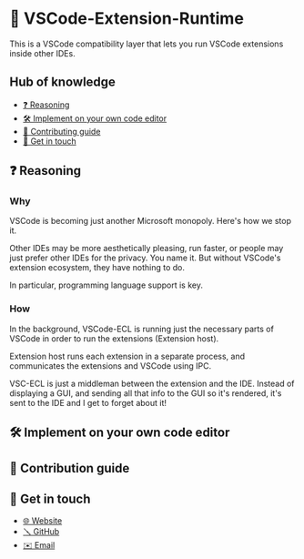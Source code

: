 # 🎃 VSCode-Extension-Runtime

This is a VSCode compatibility layer that lets you run VSCode extensions inside other IDEs.

## Hub of knowledge

- [❓ Reasoning](#❓-reasoning)
- [🛠️ Implement on your own code editor](#🛠️-implement-on-your-own-code-editor)
- [🙌 Contributing guide](#🙌-contribution-guide)
- [📡 Get in touch](#📡-get-in-touch)

## ❓ Reasoning

### Why

VSCode is becoming just another Microsoft monopoly. Here's how we stop it.

Other IDEs may be more aesthetically pleasing, run faster, or people may just prefer other IDEs for the privacy. You name it. But without VSCode's extension ecosystem, they have nothing to do.

In particular, programming language support is key.

### How

In the background, VSCode-ECL is running just the necessary parts of VSCode in order to run the extensions (Extension host).

Extension host runs each extension in a separate process, and communicates the extensions and VSCode using IPC.

VSC-ECL is just a middleman between the extension and the IDE. Instead of displaying a GUI, and sending all that info to the GUI so it's rendered, it's sent to the IDE and I get to forget about it!

## 🛠️ Implement on your own code editor

## 🙌 Contribution guide

## 📡 Get in touch

- [🌐 Website](https://aitorgomila.dev)
- [🪛 GitHub](https://github.com/dragonDScript)
- [✉️ Email](mailto:agomila96@gmail.com)
